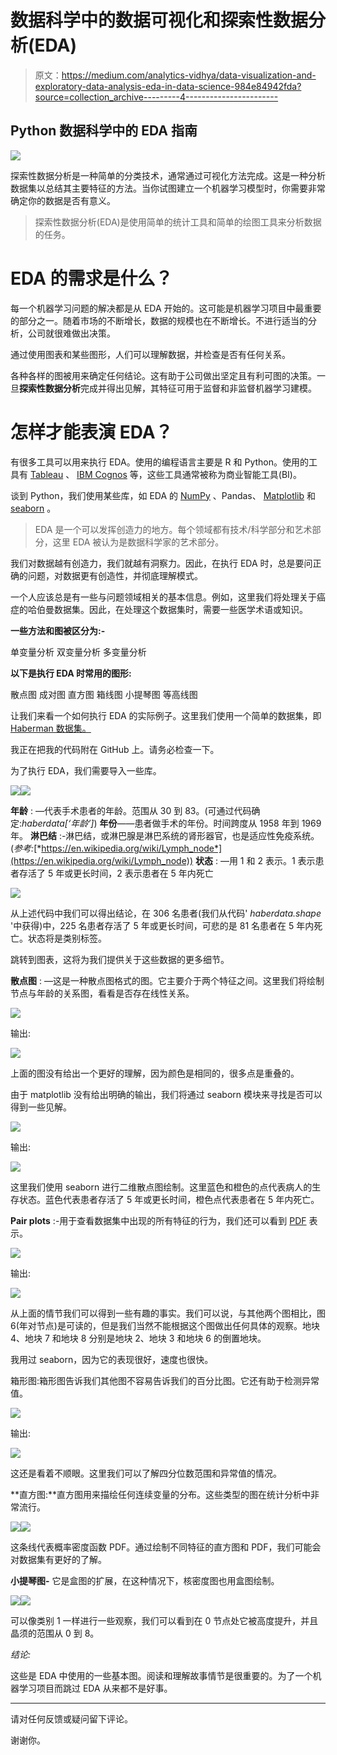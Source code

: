 # 数据科学中的数据可视化和探索性数据分析(EDA)

> 原文：<https://medium.com/analytics-vidhya/data-visualization-and-exploratory-data-analysis-eda-in-data-science-984e84942fda?source=collection_archive---------4----------------------->

## Python 数据科学中的 EDA 指南

![](img/200164cfa0e95258d31122e02029463b.png)

探索性数据分析是一种简单的分类技术，通常通过可视化方法完成。这是一种分析数据集以总结其主要特征的方法。当你试图建立一个机器学习模型时，你需要非常确定你的数据是否有意义。

> 探索性数据分析(EDA)是使用简单的统计工具和简单的绘图工具来分析数据的任务。

# EDA 的需求是什么？

每一个机器学习问题的解决都是从 EDA 开始的。这可能是机器学习项目中最重要的部分之一。随着市场的不断增长，数据的规模也在不断增长。不进行适当的分析，公司就很难做出决策。

通过使用图表和某些图形，人们可以理解数据，并检查是否有任何关系。

各种各样的图被用来确定任何结论。这有助于公司做出坚定且有利可图的决策。一旦**探索性数据分析**完成并得出见解，其特征可用于监督和非监督机器学习建模。

# 怎样才能表演 EDA？

有很多工具可以用来执行 EDA。使用的编程语言主要是 R 和 Python。使用的工具有 [Tableau](https://www.tableau.com/) 、 [IBM Cognos](https://www.ibm.com/in-en/products/cognos-analytics) 等，这些工具通常被称为商业智能工具(BI)。

谈到 Python，我们使用某些库，如 EDA 的 [NumPy](https://numpy.org/) 、Pandas、 [Matplotlib](https://matplotlib.org/) 和 [seaborn](https://seaborn.pydata.org/) 。

> EDA 是一个可以发挥创造力的地方。每个领域都有技术/科学部分和艺术部分，这里 EDA 被认为是数据科学家的艺术部分。

我们对数据越有创造力，我们就越有洞察力。因此，在执行 EDA 时，总是要问正确的问题，对数据更有创造性，并彻底理解模式。

一个人应该总是有一些与问题领域相关的基本信息。例如，这里我们将处理关于癌症的哈伯曼数据集。因此，在处理这个数据集时，需要一些医学术语或知识。

**一些方法和图被区分为:-**

单变量分析
双变量分析
多变量分析

**以下是执行 EDA 时常用的图形:**

散点图
成对图
直方图
箱线图
小提琴图
等高线图

让我们来看一个如何执行 EDA 的实际例子。这里我们使用一个简单的数据集，即 [Haberman 数据集。](https://github.com/Vihaanshah29/Haberman_dataset_EDA/blob/main/haberman.csv)

我正在把我的代码附在 GitHub 上。请务必检查一下。

为了执行 EDA，我们需要导入一些库。

![](img/0e20fd6e81d710b8dcebf8652fc17590.png)![](img/91cdd0ac237928d546d53f3734bce65c.png)

**年龄** : —代表手术患者的年龄。范围从 30 到 83。(可通过代码确定:*haberdata[‘年龄’]*)
**年份**——患者做手术的年份。时间跨度从 1958 年到 1969 年。
**淋巴结** :-淋巴结，或淋巴腺是淋巴系统的肾形器官，也是适应性免疫系统。(*参考:*[*https://en.wikipedia.org/wiki/Lymph_node*](https://en.wikipedia.org/wiki/Lymph_node))
**状态** : —用 1 和 2 表示。1 表示患者存活了 5 年或更长时间，2 表示患者在 5 年内死亡

![](img/f8b97ff382b9911138544c3793683d17.png)

从上述代码中我们可以得出结论，在 306 名患者(我们从代码' *haberdata.shape* '中获得)中，225 名患者存活了 5 年或更长时间，可悲的是 81 名患者在 5 年内死亡。状态将是类别标签。

跳转到图表，这将为我们提供关于这些数据的更多细节。

**散点图** : —这是一种散点图格式的图。它主要介于两个特征之间。这里我们将绘制节点与年龄的关系图，看看是否存在线性关系。

![](img/aaeca3099dde23c3a85850e9454d54a2.png)

输出:

![](img/f59b20ef7554bd92dc7a2c66fa3be569.png)

上面的图没有给出一个更好的理解，因为颜色是相同的，很多点是重叠的。

由于 matplotlib 没有给出明确的输出，我们将通过 seaborn 模块来寻找是否可以得到一些见解。

![](img/780ac059471457402fa1380a2e869a17.png)

输出:

![](img/d3568c813392af93db74919bc14654c4.png)

这里我们使用 seaborn 进行二维散点图绘制。这里蓝色和橙色的点代表病人的生存状态。蓝色代表患者存活了 5 年或更长时间，橙色点代表患者在 5 年内死亡。

**Pair plots** :-用于查看数据集中出现的所有特征的行为，我们还可以看到 [PDF](https://en.wikipedia.org/wiki/Probability_density_function) 表示。

![](img/6006f624147954bc07cf4711be7c8486.png)

输出:

![](img/78b205fce4fd2ceb0676d42a3b4cebd8.png)

从上面的情节我们可以得到一些有趣的事实。我们可以说，与其他两个图相比，图 6(年对节点)是可读的，但是我们当然不能根据这个图做出任何具体的观察。地块 4、地块 7 和地块 8 分别是地块 2、地块 3 和地块 6 的倒置地块。

我用过 seaborn，因为它的表现很好，速度也很快。

箱形图:箱形图告诉我们其他图不容易告诉我们的百分比图。它还有助于检测异常值。

![](img/cffde4776cf6971f3242f3fa2eff3a1d.png)

输出:

![](img/84acb2c1f18efaeaec8d352c4c9cfb9e.png)

这还是看着不顺眼。这里我们可以了解四分位数范围和异常值的情况。

**直方图:**直方图用来描绘任何连续变量的分布。这些类型的图在统计分析中非常流行。

![](img/f44b3e5bd7cbd0305aa904dec22d5174.png)![](img/ad387c3422165c2a082f260e16199b59.png)

这条线代表概率密度函数 PDF。通过绘制不同特征的直方图和 PDF，我们可能会对数据集有更好的了解。

**小提琴图-** 它是盒图的扩展，在这种情况下，核密度图也用盒图绘制。

![](img/e5a663c1c94e4f93619cd96b9a30897e.png)![](img/5e2c8737368ef806c2620fc921ba0cfc.png)

可以像类别 1 一样进行一些观察，我们可以看到在 0 节点处它被高度提升，并且晶须的范围从 0 到 8。

*结论:*

这些是 EDA 中使用的一些基本图。阅读和理解故事情节是很重要的。为了一个机器学习项目而跳过 EDA 从来都不是好事。

***************************************************************

请对任何反馈或疑问留下评论。

谢谢你。